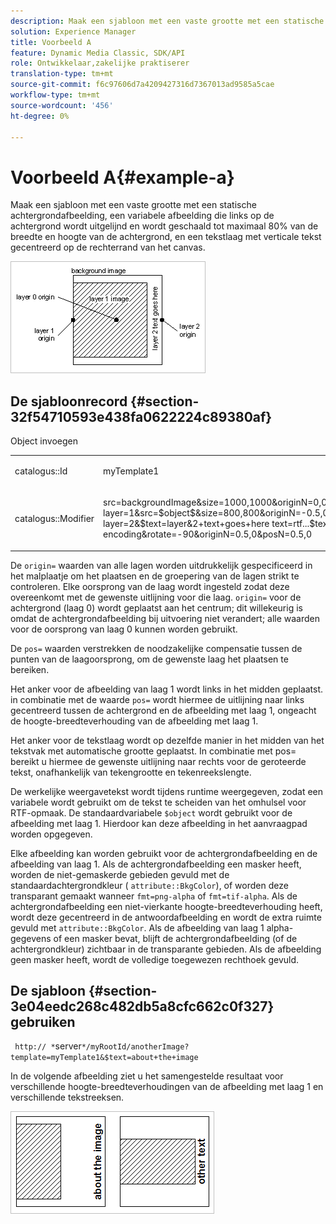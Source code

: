 ```yaml
---
description: Maak een sjabloon met een vaste grootte met een statische achtergrondafbeelding, een variabele afbeelding die links op de achtergrond wordt uitgelijnd en wordt geschaald tot maximaal 80% van de breedte en hoogte van de achtergrond, en een tekstlaag met verticale tekst gecentreerd op de rechterrand van het canvas.
solution: Experience Manager
title: Voorbeeld A
feature: Dynamic Media Classic, SDK/API
role: Ontwikkelaar,zakelijke praktiserer
translation-type: tm+mt
source-git-commit: f6c97606d7a4209427316d7367013ad9585a5cae
workflow-type: tm+mt
source-wordcount: '456'
ht-degree: 0%

---
```



# Voorbeeld A{#example-a}

Maak een sjabloon met een vaste grootte met een statische achtergrondafbeelding, een variabele afbeelding die links op de achtergrond wordt uitgelijnd en wordt geschaald tot maximaal 80% van de breedte en hoogte van de achtergrond, en een tekstlaag met verticale tekst gecentreerd op de rechterrand van het canvas.

![](assets/examplea.png)

## De sjabloonrecord {#section-32f54710593e438fa0622224c89380af}

Object invoegen

<table id="simpletable_97ECA49445634F59B3F1D100412EFC70"> 
 <tr class="strow"> 
  <td class="stentry"> <p> <span class="codeph"> catalogus::Id  </span> </p> </td> 
  <td class="stentry"> <p> <span class="codeph"> myTemplate1  </span> </p> </td> 
 </tr> 
 <tr class="strow"> 
  <td class="stentry"> <p> <span class="codeph"> catalogus::Modifier  </span> </p> </td> 
  <td class="stentry"> <p> <span class="codeph"> src=backgroundImage&amp;size=1000,1000&amp;originN=0,0&amp; layer=1&amp;src=$object$&amp;size=800,800&amp;originN=-0.5,0&amp;posN=-0.5,0&amp; layer=2&amp;$text=layer&amp;2+text+goes+here text=rtf...$text$..rtf-encoding&amp;rotate=-90&amp;originN=0.5,0&amp;posN=0.5,0  </span> </p> </td> 
 </tr> 
</table>

De `origin=` waarden van alle lagen worden uitdrukkelijk gespecificeerd in het malplaatje om het plaatsen en de groepering van de lagen strikt te controleren. Elke oorsprong van de laag wordt ingesteld zodat deze overeenkomt met de gewenste uitlijning voor die laag. `origin=` voor de achtergrond (laag 0) wordt geplaatst aan het centrum; dit willekeurig is omdat de achtergrondafbeelding bij uitvoering niet verandert; alle waarden voor de oorsprong van laag 0 kunnen worden gebruikt.

De `pos=` waarden verstrekken de noodzakelijke compensatie tussen de punten van de laagoorsprong, om de gewenste laag het plaatsen te bereiken.

Het anker voor de afbeelding van laag 1 wordt links in het midden geplaatst. in combinatie met de waarde `pos=` wordt hiermee de uitlijning naar links gecentreerd tussen de achtergrond en de afbeelding met laag 1, ongeacht de hoogte-breedteverhouding van de afbeelding met laag 1.

Het anker voor de tekstlaag wordt op dezelfde manier in het midden van het tekstvak met automatische grootte geplaatst. In combinatie met pos= bereikt u hiermee de gewenste uitlijning naar rechts voor de geroteerde tekst, onafhankelijk van tekengrootte en tekenreekslengte.

De werkelijke weergavetekst wordt tijdens runtime weergegeven, zodat een variabele wordt gebruikt om de tekst te scheiden van het omhulsel voor RTF-opmaak. De standaardvariabele `$object` wordt gebruikt voor de afbeelding met laag 1. Hierdoor kan deze afbeelding in het aanvraagpad worden opgegeven.

Elke afbeelding kan worden gebruikt voor de achtergrondafbeelding en de afbeelding van laag 1. Als de achtergrondafbeelding een masker heeft, worden de niet-gemaskerde gebieden gevuld met de standaardachtergrondkleur ( `attribute::BkgColor`), of worden deze transparant gemaakt wanneer `fmt=png-alpha` of `fmt=tif-alpha`. Als de achtergrondafbeelding een niet-vierkante hoogte-breedteverhouding heeft, wordt deze gecentreerd in de antwoordafbeelding en wordt de extra ruimte gevuld met `attribute::BkgColor`. Als de afbeelding van laag 1 alpha-gegevens of een masker bevat, blijft de achtergrondafbeelding (of de achtergrondkleur) zichtbaar in de transparante gebieden. Als de afbeelding geen masker heeft, wordt de volledige toegewezen rechthoek gevuld.

## De sjabloon {#section-3e04eedc268c482db5a8cfc662c0f327} gebruiken

` http:// *`server`*/myRootId/anotherImage?template=myTemplate1&$text=about+the+image`

In de volgende afbeelding ziet u het samengestelde resultaat voor verschillende hoogte-breedteverhoudingen van de afbeelding met laag 1 en verschillende tekstreeksen.

![](assets/exampleausing.png)

